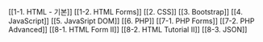 [[1-1. HTML - 기본]]
[[1-2. HTML Forms]]
[[2. CSS]]
[[3. Bootstrap]]
[[4. JavaScript]]
[[5. JavaSript DOM]]
[[6. PHP]]
[[7-1. PHP Forms]]
[[7-2. PHP Advanced]]
[[8-1. HTML Form II]]
[[8-2. HTML Tutorial II]]
[[8-3. JSON]]

